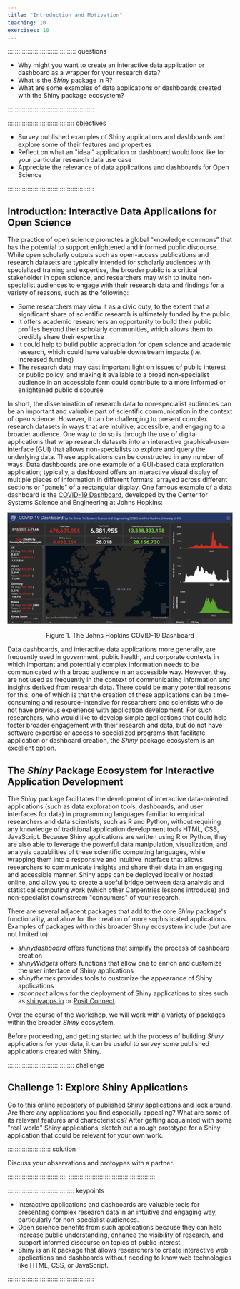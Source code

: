 ```yaml
---
title: "Introduction and Motivation"
teaching: 10
exercises: 10
---
```


:::::::::::::::::::::::::::::::::::::: questions 

- Why might you want to create an interactive data application or dashboard as a wrapper for your research data?
- What is the *Shiny* package in R?
- What are some examples of data applications or dashboards created with the Shiny package ecosystem? 

::::::::::::::::::::::::::::::::::::::::::::::::

::::::::::::::::::::::::::::::::::::: objectives

- Survey published examples of Shiny applications and dashboards and explore some of their features and properties
- Reflect on what an "ideal" application or dashboard would look like for your particular research data use case
- Appreciate the relevance of data applications and dashboards for Open Science

::::::::::::::::::::::::::::::::::::::::::::::::

## Introduction: Interactive Data Applications for Open Science

The practice of open science promotes a global “knowledge commons” that has the potential to support enlightened and informed public discourse. While open scholarly outputs such as open-access publications and research datasets are typically intended for scholarly audiences with specialized training and expertise, the broader public is a critical stakeholder in open science, and researchers may wish to invite non-specialist audiences to engage with their research data and findings for a variety of reasons, such as the following: 

* Some researchers may view it as a civic duty, to the extent that a significant share of scientific research is ultimately funded by the public
* It offers academic researchers an opportunity to build their public profiles beyond their scholarly communities, which allows them to credibly share their expertise 
* It could help to build public appreciation for open science and academic research, which could have valuable downstream impacts (i.e. increased funding)
* The research data may cast important light on issues of public interest or public policy, and making it available to a broad non-specialist audience in an accessible form could contribute to a more informed or enlightened public discourse

In short, the dissemination of research data to non-specialist audiences can be an important and valuable part of scientific communication in the context of open science. However, it can be challenging to present complex research datasets in ways that are intuitive, accessible, and engaging to a broader audience. One way to do so is through the use of digital applications that wrap research datasets into an interactive graphical-user-interface (GUI) that allows non-specialists to explore and query the underlying data. These applications can be constructed in any number of ways. Data dashboards are one example of a GUI-based data exploration application; typically, a dashboard offers an interactive visual display of multiple pieces of information in different formats, arrayed across different sections or "panels" of a rectangular display. One famous example of a data dashboard is the [COVID-19 Dashboard](https://coronavirus.jhu.edu/map.html), developed by the Center for Systems Science and Engineering at Johns Hopkins:

<div class="figure" style="text-align: center">
<img src="fig/fig1-covid-dashboard.png" alt="Figure 1. The Johns Hopkins COVID-19 Dashboard"  />
<p class="caption">Figure 1. The Johns Hopkins COVID-19 Dashboard</p>
</div>

Data dashboards, and interactive data applications more generally, are frequently used in government, public health, and corporate contexts in which important and potentially complex information needs to be communicated with a broad audience in an accessible way. However, they are not used as frequently in the context of communicating information and insights derived from research data. There could be many potential reasons for this, one of which is that the creation of these applications can be time-consuming and resource-intensive for researchers and scientists who do not have previous experience with application development. For such researchers, who would like to develop simple applications that could help foster broader engagement with their research and data, but do not have software expertise or access to specialized programs that facilitate application or dashboard creation, the *Shiny* package ecosystem is an excellent option. 

## The *Shiny* Package Ecosystem for Interactive Application Development

The *Shiny* package facilitates the development of interactive data-oriented applications (such as data exploration tools, dashboards, and user interfaces for data) in programming languages familiar to empirical researchers and data scientists, such as R and Python, without requiring any knowledge of traditional application development tools HTML, CSS, JavaScript. Because Shiny applications are written using R or Python, they are also able to leverage the powerful data manipulation, visualization, and analysis capabilities of these scientific computing languages, while wrapping them into a responsive and intuitive interface that allows researchers to communicate insights and share their data in an engaging and accessible manner. Shiny apps can be deployed locally or hosted online, and allow you to create a useful bridge between data analysis and statistical computing work (which other Carpentries lessons introduce) and non-specialist downstream "consumers" of your research. 

There are several adjacent packages that add to the core *Shiny* package's functionality, and allow for the creation of more sophisticated applications. Examples of packages within this broader Shiny ecosystem include (but are not limited to):

* *shinydashboard* offers functions that simplify the process of dashboard creation
* *shinyWidgets* offers functions that allow one to enrich and customize the user interface of Shiny applications
* *shinythemes* provides tools to customize the appearance of Shiny applications
* *rsconnect* allows for the deployment of Shiny applications to sites such as [shinyapps.io](https://www.shinyapps.io) or [Posit Connect](https://posit.co/products/enterprise/connect/).

Over the course of the Workshop, we will work with a variety of packages within the broader *Shiny* ecosystem. 

Before proceeding, and getting started with the process of building *Shiny* applications for your data, it can be useful to survey some published applications created with Shiny. 


::::::::::::::::::::::::::::::::::::: challenge 

## Challenge 1: Explore Shiny Applications

Go to this [online repository of published Shiny applications](https://shiny.posit.co/r/gallery/#user-showcase) and look around. Are there any applications you find especially appealing? What are some of its relevant features and characteristics? After getting acquainted with some "real world" Shiny applications, sketch out a rough prototype for a Shiny application that could be relevant for your own work. 

:::::::::::::::::::::::: solution 

Discuss your observations and protoypes with a partner. 

:::::::::::::::::::::::::::::::::
::::::::::::::::::::::::::::::::::::::::::::::::

::::::::::::::::::::::::::::::::::::: keypoints 

- Interactive applications and dashboards are valuable tools for presenting complex research data in an intuitive and engaging way, particularly for non-specialist audiences.
- Open science benefits from such applications because they can help increase public understanding, enhance the visibility of research, and support informed discourse on topics of public interest.
- Shiny is an R package that allows researchers to create interactive web applications and dashboards without needing to know web technologies like HTML, CSS, or JavaScript.

::::::::::::::::::::::::::::::::::::::::::::::::

[r-markdown]: https://rmarkdown.rstudio.com/
